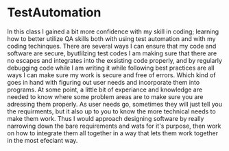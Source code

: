 # TestAutomation

In this class I gained a bit more confidence with my skill in coding; learning how to better utilize QA skills both with using test automation and with my coding techinques. There are several ways I can ensure that my code and software are secure, byutlilzing test codes I am making sure that there are no escapes and integrates into the exsisting code properly, and by regularly debugging code while I am writing it while following best practices are all ways I can make sure my work is secure and free of errors. Which kind of goes in hand with figuring out user needs and incorporate them into programs. At some point, a little bit of experiance and knowledge are needed to know where some problem areas are to make sure you are adressing them properly. As user needs go, sometimes they will just tell you the requirments, but it also up to you to know the more technical needs to make them work. Thus I would approach designing software by really narrowing down the bare requirements and wats for it's purpose, then work on how to integrate them all together in a way that lets them work together in the most efeciant way.
